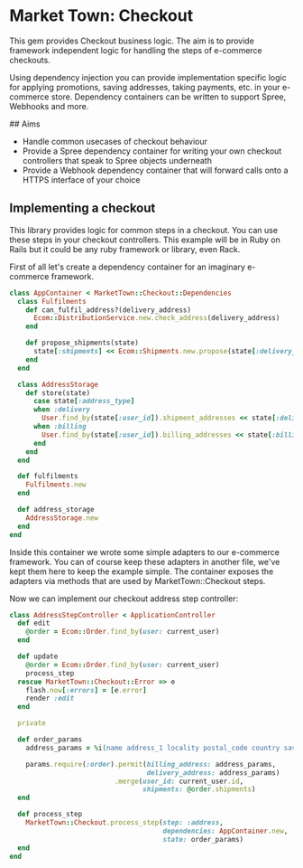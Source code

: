 # Market Town: Checkout

This gem provides Checkout business logic. The aim is to provide
framework independent logic for handling the steps of e-commerce
checkouts.

Using dependency injection you can provide implementation specific
logic for applying promotions, saving addresses, taking payments,
etc. in your e-commerce store. Dependency containers can be written
to support Spree, Webhooks and more.

## Aims

 - Handle common usecases of checkout behaviour
 - Provide a Spree dependency container for writing your own
   checkout controllers that speak to Spree objects underneath
 - Provide a Webhook dependency container that will forward calls
   onto a HTTPS interface of your choice

## Implementing a checkout

This library provides logic for common steps in a checkout. You can
use these steps in your checkout controllers. This example will be
in Ruby on Rails but it could be any ruby framework or library,
even Rack.

First of all let's create a dependency container for an imaginary
e-commerce framework.

``` ruby
class AppContainer < MarketTown::Checkout::Dependencies
  class Fulfilments
    def can_fulfil_address?(delivery_address)
      Ecom::DistributionService.new.check_address(delivery_address)
    end

    def propose_shipments(state)
      state[:shipments] << Ecom::Shipments.new.propose(state[:delivery_address])
    end
  end

  class AddressStorage
    def store(state)
      case state[:address_type]
      when :delivery
        User.find_by(state[:user_id]).shipment_addresses << state[:delivery_address]
      when :billing
        User.find_by(state[:user_id]).billing_addresses << state[:billing_address]
      end
    end
  end

  def fulfilments
    Fulfilments.new
  end

  def address_storage
    AddressStorage.new
  end
end
```

Inside this container we wrote some simple adapters to our e-commerce framework.
You can of course keep these adapters in another file, we've kept them here to
keep the example simple. The container exposes the adapters via methods that
are used by MarketTown::Checkout steps.

Now we can implement our checkout address step controller:

``` ruby
class AddressStepController < ApplicationController
  def edit
    @order = Ecom::Order.find_by(user: current_user)
  end

  def update
    @order = Ecom::Order.find_by(user: current_user)
    process_step
  rescue MarketTown::Checkout::Error => e
    flash.now[:errors] = [e.error]
    render :edit
  end

  private

  def order_params
    address_params = %i(name address_1 locality postal_code country save)

    params.require(:order).permit(billing_address: address_params,
                                  delivery_address: address_params)
                          .merge(user_id: current_user.id,
                                 shipments: @order.shipments)
  end

  def process_step
    MarketTown::Checkout.process_step(step: :address,
                                      dependencies: AppContainer.new,
                                      state: order_params)
  end
end
```
